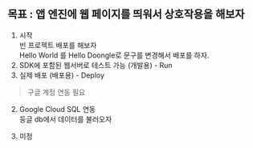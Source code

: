 ## 목표 : 앱 엔진에 웹 페이지를 띄워서 상호작용을 해보자


1. 시작  
  빈 프로젝트 배포를 해보자  
  Hello World 를 Hello Doongle로 문구를 변경해서 배포를 하자.  
  1. SDK에 포함된 웹서버로 테스트 가능 (개발용) - Run  
  2. 실제 배포 (배포용) - Deploy  
  >
  >  구글 계정 연동 필요
  >
  
2. Google Cloud SQL 연동  
  둥글 db에서 데이터를 불러오자
  
3. 미정
